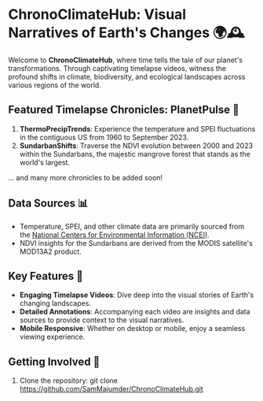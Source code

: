 # ChronoClimateHub: Visual Narratives of Earth's Changes 🌍🕰️

Welcome to **ChronoClimateHub**, where time tells the tale of our planet's transformations. Through captivating timelapse videos, witness the profound shifts in climate, biodiversity, and ecological landscapes across various regions of the world.

## Featured Timelapse Chronicles: PlanetPulse 🎥

1. **ThermoPrecipTrends**: Experience the temperature and SPEI fluctuations in the contiguous US from 1960 to September 2023.
2. **SundarbanShifts**: Traverse the NDVI evolution between 2000 and 2023 within the Sundarbans, the majestic mangrove forest that stands as the world's largest.

... and many more chronicles to be added soon!

## Data Sources 📊

- Temperature, SPEI, and other climate data are primarily sourced from the [National Centers for Environmental Information (NCEI)](https://www.ncei.noaa.gov/).
- NDVI insights for the Sundarbans are derived from the MODIS satellite's MOD13A2 product.

## Key Features 🌟

- **Engaging Timelapse Videos**: Dive deep into the visual stories of Earth's changing landscapes.
- **Detailed Annotations**: Accompanying each video are insights and data sources to provide context to the visual narratives.
- **Mobile Responsive**: Whether on desktop or mobile, enjoy a seamless viewing experience.

## Getting Involved 🚀

1. Clone the repository: git clone https://github.com/SamMajumder/ChronoClimateHub.git
